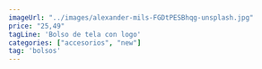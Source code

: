 ```yaml
---
imageUrl: "../images/alexander-mils-FGDtPESBhqg-unsplash.jpg"
price: "25,49"
tagLine: 'Bolso de tela con logo'
categories: ["accesorios", "new"]
tag: 'bolsos'
---
```

